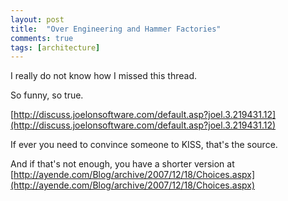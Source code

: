 ```yaml
---
layout: post
title:  "Over Engineering and Hammer Factories"
comments: true
tags: [architecture]
---
```



I really do not know how I missed this thread.

So funny, so true.

[http://discuss.joelonsoftware.com/default.asp?joel.3.219431.12](http://discuss.joelonsoftware.com/default.asp?joel.3.219431.12)

If ever you need to convince someone to KISS, that's the source.

And if that's not enough, you have a shorter version at [http://ayende.com/Blog/archive/2007/12/18/Choices.aspx](http://ayende.com/Blog/archive/2007/12/18/Choices.aspx)

